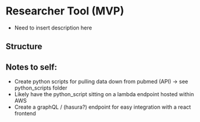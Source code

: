 # Researcher Tool (MVP)
- Need to insert description here 

## Structure

## Notes to self: 
- Create python scripts for pulling data down from pubmed (API) -> see python_scripts folder 
- Likely have the python_script sitting on a lambda endpoint hosted within AWS 
- Create a graphQL / (hasura?) endpoint for easy integration with a react frontend 